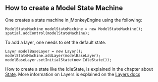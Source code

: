 ## How to create a Model State Machine

One creates a state machine in jMonkeyEngine using the following:
```
ModelStateMachine modelStateMachine = new ModelStateMachine();
spatial.addControl(modelStateMachine);
```        
To add a layer, one needs to set the default state.
```
Layer modelBaseLayer = new Layer();
modelStateMachine.addLayer(modelBaseLayer);
modelBaseLayer.setInitialState(new IdleState());
```

How to create a state like the IdleState, is explained in the chapter about [State](https://github.com/daBlesr/jme-state-machine/blob/main/docs/state.md).
More information on Layers is explained on the [Layers docs](https://github.com/daBlesr/jme-state-machine/blob/main/docs/layers.md)
